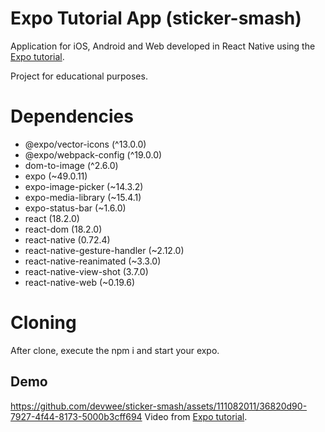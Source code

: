 # Expo Tutorial App (sticker-smash)

Application for iOS, Android and Web developed in React Native using the [Expo tutorial](https://docs.expo.dev/tutorial/introduction/).

Project for educational purposes.

# Dependencies
- @expo/vector-icons (^13.0.0)
- @expo/webpack-config (^19.0.0)
- dom-to-image (^2.6.0)
- expo (~49.0.11)
- expo-image-picker (~14.3.2)
- expo-media-library (~15.4.1)
- expo-status-bar (~1.6.0)
- react (18.2.0)
- react-dom (18.2.0)
- react-native (0.72.4)
- react-native-gesture-handler (~2.12.0)
- react-native-reanimated (~3.3.0)
- react-native-view-shot (3.7.0)
- react-native-web (~0.19.6)

# Cloning
After clone, execute the npm i and start your expo.

## Demo
https://github.com/devwee/sticker-smash/assets/111082011/36820d90-7927-4f44-8173-5000b3cff694
Video from [Expo tutorial](https://docs.expo.dev/tutorial/introduction/).
